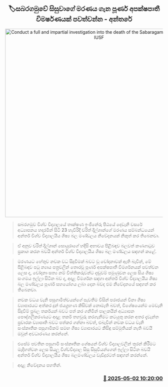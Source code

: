 <p align='center'><b><h2 align='center' title='Conduct a full and impartial investigation into the death of the Sabaragamuwa student - IUSF'>🏷සබරගමුවේ සිසුවාගේ මරණය ගැන පූර්ණ අපක්ෂපාතී විමර්ෂණයක් පවත්වන්න - අන්තරේ</h2></b></p>
<p align='center'><img src='https://helakuru.sgp1.cdn.digitaloceanspaces.com/esana/images/lib/anthare-new-c.jpg' width='600' alt='Conduct a full and impartial investigation into the death of the Sabaragamuwa student - IUSF'></p>

> සබරගමුව විශ්ව විද්‍යාලයේ තාක්ෂණ ඉංජිනේරු පීඨයේ දෙවැනි වසරේ අධ්‍යාපනය හදාරමින් සිටි 23 හැවිරිදි චරිත් දිල්ශාන්ගේ මරණය සම්බන්ධයෙන් අන්තර් විශ්ව විද්‍යාලයීය ශිෂ්‍ය බල මණ්ඩලය නිවේදනයක් නිකුත් කර තිබෙනවා.

> ඒ අනුව චරිත් දිල්ශාන් සොයුරාගේ හදිසි අභාවය පිළිබඳව බලවත් කණගාටුව ප්‍රකාශ කරන බවයි අන්තර් විශ්ව විද්‍යාලයීය ශිෂ්‍ය බල මණ්ඩලය සඳහන් කළේ.

> මරණයට හේතුව නවක වධ සිදුවීමක් බවට වූ චෝදනාවක් ඇති බැවින්, මේ පිළිබඳව පටු න්‍යාය පත්‍රවලින් තොරවූ පූර්ණ අපක්ෂපාතී විමර්ශනයක් පවත්වන ලෙස ද, චෝදනා සත්‍ය නම් විත්තිකරුවන්ට දඬුවම් පමුණුවන ලෙස සිය ශිෂ්‍ය සංගමය ඉල්ලා සිටින බව ද, අදාළ විමර්ශන සඳහා අන්තර් විශ්ව විද්‍යාලයීය ශිෂ්‍ය බල මණ්ඩලය පූර්ණ සහයෝගය ලබා දෙන බවද එම නිවේදනයේ සඳහන් කර තිබෙනවා.

> නවක වධය වැනි පසුගාමීත්වයන්ගේ පැවතීම විසින් පරාජයන් විනා ශිෂ්‍ය ව්‍යාපාරයට අත්කර දුන් ජයග්‍රහණ කිසිවක් නොමැති බවත්, විශේෂයෙන්ම මෙවැනි සිදුවීම් ප්‍රබල තර්කයන් බවට පත් කර ගනිමින් පාලකයින් අධ්‍යාපන පෞද්ගලීකරණයට අදාළ තර්ක තහවුරු කරගැනීමට කටයුතු කරන අතර දැවැන්ත ප්‍රචාරක ව්‍යාපෘති බවට පත්කර ගන්නා බවත්, එබැවින් නවක වධය වැනි සංස්කෘතික පසුගාමීකම් සමඟ ශිෂ්‍ය ව්‍යාපාරයට කිසිඳු සම්මුතියක් නැති බවයි ඔවුන් අවධාරණය කරන්නේ.

> එසේම පවතින පසුගාමී සංස්කෘතික ශේෂයන් විශ්ව විද්‍යාලවලින් තුරන් කිරීමට මැදිහත්වන ලෙස සියලු විශ්වවිද්‍යාල සිසු සිසුවියන්ගෙන් ඉල්ලා සිටින බවයි අන්තර් විශ්ව විද්‍යාලයීය ශිෂ්‍ය බලමණ්ඩලය වැඩිදුරටත් සඳහන් කරන්නේ.

> අදාළ නිවේදනය පහතින්.



<h3 align='right'><a href='https://www.helakuru.lk/esana/p/109731/'>📅 2025-05-02 10:20:00</a></h3>
